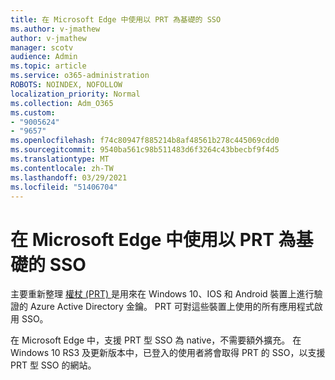 ```yaml
---
title: 在 Microsoft Edge 中使用以 PRT 為基礎的 SSO
ms.author: v-jmathew
author: v-jmathew
manager: scotv
audience: Admin
ms.topic: article
ms.service: o365-administration
ROBOTS: NOINDEX, NOFOLLOW
localization_priority: Normal
ms.collection: Adm_O365
ms.custom:
- "9005624"
- "9657"
ms.openlocfilehash: f74c80947f885214b8af48561b278c445069cdd0
ms.sourcegitcommit: 9540ba561c98b511483d6f3264c43bbecbf9f4d5
ms.translationtype: MT
ms.contentlocale: zh-TW
ms.lasthandoff: 03/29/2021
ms.locfileid: "51406704"
---
```

# <a name="use-prt-based-sso-in-microsoft-edge"></a>在 Microsoft Edge 中使用以 PRT 為基礎的 SSO

主要重新整理 [權杖 (PRT) ](https://go.microsoft.com/fwlink/?linkid=2133632) 是用來在 Windows 10、IOS 和 Android 裝置上進行驗證的 Azure Active Directory 金鑰。 PRT 可對這些裝置上使用的所有應用程式啟用 SSO。

在 Microsoft Edge 中，支援 PRT 型 SSO 為 native，不需要額外擴充。 在 Windows 10 RS3 及更新版本中，已登入的使用者將會取得 PRT 的 SSO，以支援 PRT 型 SSO 的網站。
